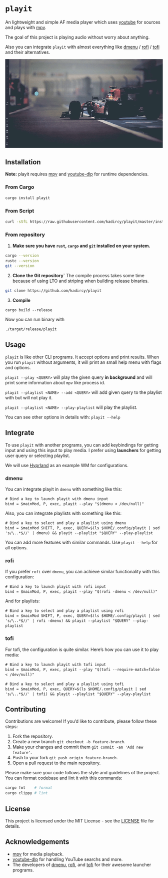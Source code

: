 # `playit`

An lightweight and simple AF media player which uses [youtube](https://youtube.com) for sources and plays with [mpv](https://mpv.io).

The goal of this project is playing audio without worry about anything.

Also you can integrate `playit` with almost everything like [dmenu](#integrate#dmenu) / [rofi](#integrate#rofi) / [tofi](#integrate#tofi) and their alternatives.

![Demo Gif](./assets/demo.gif)

## Installation

**Note:** playit requires [mpv](https://mpv.io) and [youtube-dlp](https://github.com/yt-dlp/yt-dlp) for runtime dependencies.

### From Cargo
```bash
cargo install playit
```

### From Script
```bash
curl -sSfL https://raw.githubusercontent.com/kadircy/playit/master/install.sh | sh
```

### From repository

1. **Make sure you have `rust`, `cargo` and `git` installed on your system.**
```bash
cargo --version
rustc --version
git --version
```

2. **Clone the Git repository`**
The compile process takes some time because of using LTO and striping when building release binaries.

```bash
git clone https://github.com/kadircy/playit
```

3. **Compile**
```
cargo build --release
```

Now you can run binary with
```bash
./target/release/playit
```

## Usage
`playit` is like other CLI programs. It accept options and print results.
When you run `playit` without arguments, it will print an small help menu with flags and options.

`playit --play <QUERY>` will play the given query **in background** and will print some information about `mpv` like process id.

`playit --playlist <NAME> --add <QUERY>` will add given query to the playlist with **<NAME>** but will not play it.

`playit --playlist <NAME> --play-playlist` will play the playlist.

You can see other options in details with: `playit --help`

## Integrate
To use `playit` with another programs, you can add keybindings for getting input and using this input to play media.
I prefer using **launchers** for getting user query or selecting playlist.

We will use [Hyprland](https://hyprland.org/) as an example WM for configurations.

### dmenu
You can integrate playit in `dmenu` with something like this:

```config
# Bind a key to launch playit with dmenu input
bind = $mainMod, P, exec, playit --play "$(dmenu < /dev/null)"
```

Also, you can integrate playlists with something like this:

```config
# Bind a key to select and play a playlist using dmenu
bind = $mainMod SHIFT, P, exec, QUERY=$(ls $HOME/.config/playit | sed 's/\..*$//' | dmenu) && playit --playlist "$QUERY" --play-playlist
```

You can add more features with similar commands. Use `playit --help` for all options.

### rofi
If you prefer `rofi` over `dmenu`, you can achieve similar functionality with this configuration:

```config
# Bind a key to launch playit with rofi input
bind = $mainMod, P, exec, playit --play "$(rofi -dmenu < /dev/null)"

```

And for playlists:

```config
# Bind a key to select and play a playlist using rofi
bind = $mainMod SHIFT, P, exec, QUERY=$(ls $HOME/.config/playit | sed 's/\..*$//' | rofi -dmenu) && playit --playlist "$QUERY" --play-playlist
```

### tofi
For tofi, the configuration is quite similar. Here’s how you can use it to play media:

```config
# Bind a key to launch playit with tofi input
bind = $mainMod, P, exec, playit --play "$(tofi --require-match=false < /dev/null)"
```

```config
# Bind a key to select and play a playlist using tofi
bind = $mainMod, P, exec, QUERY=$(ls $HOME/.config/playit | sed 's/\..*$//' | tofi) && playit --playlist "$QUERY" --play-playlist
```

## Contributing

Contributions are welcome! If you’d like to contribute, please follow these steps:

1. Fork the repository.
2. Create a new branch `git checkout -b feature-branch`.
3. Make your changes and commit them `git commit -am 'Add new feature'`.
4. Push to your fork `git push origin feature-branch`.
5. Open a pull request to the main repository.

Please make sure your code follows the style and guidelines of the project. You can format codebase and lint it with this commands:

```bash
cargo fmt    # format
cargo clippy # lint
```

## License
This project is licensed under the MIT License - see the [LICENSE](./LICENSE) file for details.

## Acknowledgements
- [mpv](https://mpv.io) for media playback.
- [youtube-dlp](https://https://github.com/yt-dlp/yt-dlp) for handling YouTube searchs and more.
- The developers of [dmenu](https://tools.suckless.org/dmenu/), [rofi](https://github.com/davatorium/rofi), and [tofi](https://github.com/philj56/tofi) for their awesome launcher programs.
